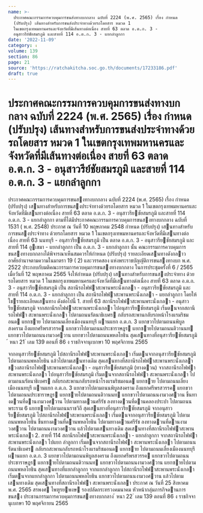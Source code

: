 ```yaml
---
name: >-
  ประกาศคณะกรรมการควบคุมการขนส่งทางบกกลาง ฉบับที่ 2224 (พ.ศ. 2565) เรื่อง กำหนด
  (ปรับปรุง) เส้นทางสำหรับการขนส่งประจำทางด้วยรถโดยสาร หมวด 1
  ในเขตกรุงเทพมหานครและจังหวัดที่มีเส้นทางต่อเนื่อง สายที่ 63 ตลาด อ.ต.ก. 3 -
  อนุสาวรีย์ชัยสมรภูมิ และสายที่ 114 อ.ต.ก. 3 - แยกลำลูกกา
date: '2022-11-09'
category: ง
volume: 139
section: 86
page: 21
source: 'https://ratchakitcha.soc.go.th/documents/17233186.pdf'
draft: true
---
```


# ประกาศคณะกรรมการควบคุมการขนส่งทางบกกลาง ฉบับที่ 2224 (พ.ศ. 2565) เรื่อง กำหนด (ปรับปรุง) เส้นทางสำหรับการขนส่งประจำทางด้วยรถโดยสาร หมวด 1 ในเขตกรุงเทพมหานครและจังหวัดที่มีเส้นทางต่อเนื่อง สายที่ 63 ตลาด อ.ต.ก. 3 - อนุสาวรีย์ชัยสมรภูมิ และสายที่ 114 อ.ต.ก. 3 - แยกลำลูกกา

ประกาศคณะกรรมการควบคุมการขนสงทางบกกลาง ฉบับที่ 2224 (พ.ศ. 2565) เรื่อง กําหนด (ปรับปรุง) เสนทางสําหรับการขนสงประจําทางด้วยรถโดยสาร หมวด 1 ในเขตกรุงเทพมหานครและจังหวัดที่มีเสนทางต่อเนื่อง สายที่ 63 ตลาด อ.ต.ก. 3 - อนุสาวรียชัยสมรภูมิ และสายที่ 114 อ.ต.ก. 3 - แยกลําลูกกา ตามที่ได้มีประกาศคณะกรรมการควบคุมการขนสงทางบกกลาง ฉบับที่ 1531 ( พ.ศ. 2548) ประกาศ ณ วันที่ 10 พฤษภาคม 2548 กําหนด (ปรับปรุง) เสนทางสําหรับการขนสงประจําทาง ด้วยรถโดยสาร หมวด 1 ในเขตกรุงเทพมหานครและจังหวัดที่มีเสนทางต่อเนื่อง สายที่ 63 นนทบุรี - อนุสาวรียชัยสมรภูมิ เป็น ตลาด อ.ต.ก. 3 - อนุสาวรียชัยสมรภูมิ และสายที่ 114 อูเขมา - แยกลําลูกกา เป็น อ.ต.ก. 3 - แยกลําลูกกา นั้น คณะกรรมการควบคุมการขนสงทางบกกลางได้พิจารณาเห็นสมควรให้กําหนด (ปรับปรุง) รายละเอียดเสนทางดังกลาว อาศัยอํานาจตามความในมาตรา 19 ( 2) และวรรคสอง แห่งพระราชบัญญัติการขนสงทางบก พ.ศ. 2522 ประกอบกับมติคณะกรรมการควบคุมการขนสงทางบกกลาง ในการประชุมครั้งที่ 6 / 2565 เมื่อวันที่ 12 พฤษภาคม 2565 จึงให้กําหนด (ปรับปรุง) เสนทางสําหรับการขนสงประจําทาง ด้วยรถโดยสาร หมวด 1 ในเขตกรุงเทพมหานครและจังหวัดที่มีเสนทางต่อเนื่อง สายที่ 63 ตลาด อ.ต.ก. 3 - อนุสาวรียชัยสมรภูมิ เป็น สถานีรถไฟฟาสะพานพระนั่งเกลา - อนุสาวรียชัยสมรภูมิ และสายที่ 114 อ.ต.ก. 3 - แยกลําลูกกา เป็น สถานีรถไฟฟาสะพานพระนั่งเกลา - แยกลําลูกกา โดยให้ใชรายละเอียดเสนทาง ดังต่อไปนี้ 1. สายที่ 63 สถานีรถไฟฟาสะพานพระนั่งเกลา - อนุสาวรียชัยสมรภูมิ จากสถานีรถไฟฟาสะพานพระนั่งเกลา ไปอนุสาวรียชัยสมรภูมิ เริ่มตนจากสถานีรถไฟฟา สะพานพระนั่งเกลา ไปตามถนนรัตนาธิเบศร กลับรถสะพานกลับรถหน้าโรงแรมริชมอนด แยกซาย ไปตามถนนเลี่ยงเมืองนนทบุรี ผานแยก อ.ต.ก. 3 แยกขวาไปตามถนนพิบูลสงคราม ถึงแยกศรีพรสวรรค แยกขวาไปตามถนนประชาราษฎร แยกซายไปตามถนนติวานนท แยกขวาไปตามถนนงามวงศวาน แยกขวาไปตามถนนพหลโยธิน สุดเสนทางที่อนุสาวรียชัยสมรภูมิ ้ หนา 21 ่ เลม 139 ตอนที่ 86 ง ราชกิจจานุเบกษา 10 พฤศจิกายน 2565

จากอนุสาวรียชัยสมรภูมิ ไปสถานีรถไฟฟาสะพานพระนั่งเกลา เริ่มตนจากอนุสาวรียชัยสมรภูมิ ไปตามถนนพหลโยธิน แล้วไปตามเสนทางเดิม สุดเสนทางที่สถานีรถไฟฟาสะพานพระนั่งเกลา ชวงสถานีรถไฟฟาสะพานพระนั่งเกลา - อนุสาวรียชัยสมรภูมิ (ทางดวน) จากสถานีรถไฟฟาสะพานพระนั่งเกลา ไปอนุสาวรียชัยสมรภูมิ เริ่มตนจากสถานีรถไฟฟา สะพานพระนั่งเกลา ไปตามถนนรัตนาธิเบศร กลับรถสะพานกลับรถหน้าโรงแรมริชมอนด แยกซาย ไปตามถนนเลี่ยงเมืองนนทบุรี ผานแยก อ.ต.ก. 3 แยกขวาไปตามถนนพิบูลสงคราม ถึงแยกศรีพรสวรรค แยกขวาไปตามถนนประชาราษฎร แยกซายไปตามถนนติวานนท แยกขวาไปตามถนนงามวงศวาน ขึ้นทางดวนที่ดานงามวงศวาน ไปตามทางดวนศรีรัช ลงทางดวนที่ดานคลองประปา ไปตามถนนพระราม 6 แยกซายไปตามถนนราชวิถี สุดเสนทางที่อนุสาวรียชัยสมรภูมิ จากอนุสาวรียชัยสมรภูมิ ไปสถานีรถไฟฟาสะพานพระนั่งเกลา เริ่มตนจากอนุสาวรียชัยสมรภูมิ ไปตามถนนพหลโยธิน ขึ้นทางดวนที่ดานพหลโยธิน ไปตามทางดวนศรีรัช ลงทางดวนที่ดานงามวงศวาน ไปตามถนนงามวงศวาน แล้วไปตามเสนทางเดิม สุดเสนทางที่สถานีรถไฟฟาสะพานพระนั่งเกลา 2. สายที่ 114 สถานีรถไฟฟาสะพานพระนั่งเกลา - แยกลําลูกกา จากสถานีรถไฟฟาสะพานพระนั่งเกลา ไปแยก ลําลูกกา เริ่มตนจากสถานีรถไฟฟา สะพานพระนั่งเกลา ไปตามถนนรัตนาธิเบศร กลับรถสะพานกลับรถหน้าโรงแรมริชมอนด แยกซาย ไปตามถนนเลี่ยงเมืองนนทบุรี ผานแยก อ.ต.ก. 3 แยกขวาไปตามถนนพิบูลสงคราม ถึงแยกศรีพรสวรรค แยกขวาไปตามถนนประชาราษฎร แยกซายไปตามถนนติวานนท แยกขวาไปตามถนนงามวงศวาน แยกซายไปตามถนนพหลโยธิน สุดเสนทางที่แยกลําลูกกา จากแยกลําลูกกา ไปสถานีรถไฟฟาสะพานพระนั่งเกลา เริ่มตนจากแยกลําลูกกา ไปตามถนนพหลโยธิน แยกขวาไปตามถนนงามวงศวาน แล้วไปตามเสนทางเดิม สุดเสนทางที่สถานีรถไฟฟา สะพานพระนั่งเกลา ประกาศ ณ วันที่ 25 สิงหาคม พ.ศ. 2565 สรพงศ ไพฑูรยพงษ รองปลัดกระทรวงคมนาคม หัวหน้ากลุ่มภารกิจดานการขนสง ประธานกรรมการควบคุมการขนสงทางบกกลาง ้ หนา 22 ่ เลม 139 ตอนที่ 86 ง ราชกิจจานุเบกษา 10 พฤศจิกายน 2565
